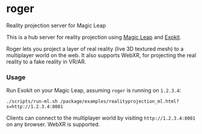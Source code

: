 # roger
Reality projection server for Magic Leap

This is a hub server for reality projection using [Magic Leap](https://magicleap.com) and [Exokit](https://github.com/webmixedreality/exokit).

Roger lets you project a layer of real reality (live 3D textured mesh) to a multiplayer world on the web. It also supports WebXR, for projecting the real reality to a fake reality in VR/AR.

### Usage

Run Exokit on your Magic Leap, assuming `roger` is running on `1.2.3.4`:

```
./scripts/run-ml.sh /package/examples/realityprojection_ml.html?s=http://1.2.3.4:8001
```

Clients can connect to the multiplayer world by visiting `http://1.2.3.4:8001` on any browser. WebXR is supported.
